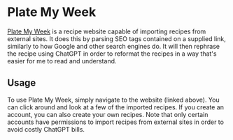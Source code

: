 # Plate My Week

[Plate My Week](https://plate.bscox.com) is a recipe website capable of importing recipes from external sites. It does this by parsing SEO tags contained on a supplied link, similarly to how Google and other search engines do. It will then rephrase the recipe using ChatGPT in order to reformat the recipes in a way that's easier for me to read and understand.

## Usage
To use Plate My Week, simply navigate to the website (linked above). You can click around and look at a few of the imported recipes. If you create an account, you can also create your own recipes. Note that only certain accounts have permissions to import recipes from external sites in order to avoid costly ChatGPT bills.
